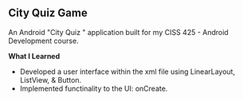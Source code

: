 **City Quiz Game**
-------------------------------
An Android "City Quiz " application built for my CISS 425 - Android Development course.

**What I Learned**
  * Developed a user interface within the xml file using LinearLayout, ListView, & Button.
  * Implemented functinality to the UI: onCreate.
